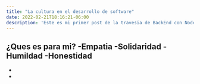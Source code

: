 ```yaml
---
title: "La cultura en el desarrollo de software"
date: 2022-02-21T18:16:21-06:00
description: 'Este es mi primer post de la travesia de BackEnd con Node js de LaunchX'
---
```


¿Ques es para mi?
-Empatia
-Solidaridad 
-Humildad
-Honestidad
-
-
-
